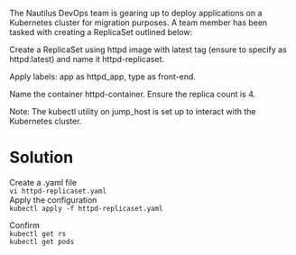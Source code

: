 The Nautilus DevOps team is gearing up to deploy applications on a Kubernetes cluster for migration purposes. A team member has been tasked with creating a ReplicaSet outlined below:



Create a ReplicaSet using httpd image with latest tag (ensure to specify as httpd:latest) and name it httpd-replicaset.


Apply labels: app as httpd_app, type as front-end.


Name the container httpd-container. Ensure the replica count is 4.


Note: The kubectl utility on jump_host is set up to interact with the Kubernetes cluster.

# Solution  
Create a .yaml file   
`vi httpd-replicaset.yaml`    
Apply the configuration   
`kubectl apply -f httpd-replicaset.yaml`    

Confirm  
`kubectl get rs`   
`kubectl get pods`  
